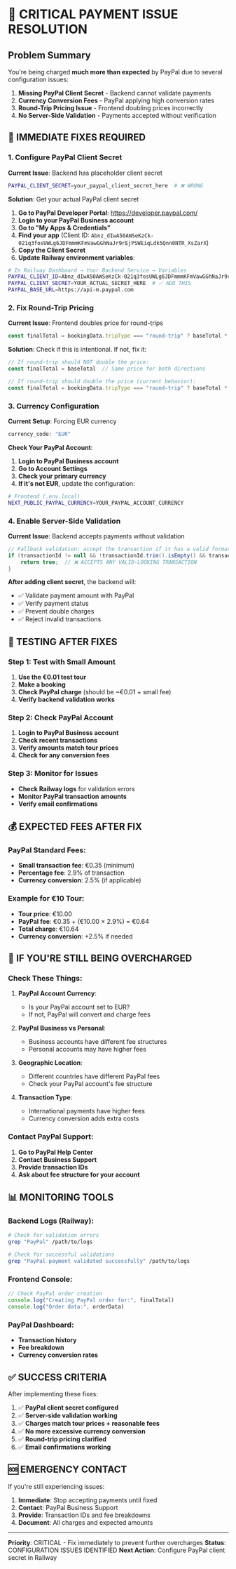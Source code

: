 # 🚨 CRITICAL PAYMENT ISSUE RESOLUTION

## **Problem Summary**
You're being charged **much more than expected** by PayPal due to several configuration issues:

1. **Missing PayPal Client Secret** - Backend cannot validate payments
2. **Currency Conversion Fees** - PayPal applying high conversion rates
3. **Round-Trip Pricing Issue** - Frontend doubling prices incorrectly
4. **No Server-Side Validation** - Payments accepted without verification

## 🔧 **IMMEDIATE FIXES REQUIRED**

### **1. Configure PayPal Client Secret**

**Current Issue**: Backend has placeholder client secret
```bash
PAYPAL_CLIENT_SECRET=your_paypal_client_secret_here  # ❌ WRONG
```

**Solution**: Get your actual PayPal client secret

1. **Go to PayPal Developer Portal**: https://developer.paypal.com/
2. **Login to your PayPal Business account**
3. **Go to "My Apps & Credentials"**
4. **Find your app** (Client ID: `Abnz_dIwA50AWSeKzCk-021q3fosUWLg6JDFmmmKFmVawGGhNaJr9rEjPSWEiqLdk5Qnn0NTR_XsZarX`)
5. **Copy the Client Secret**
6. **Update Railway environment variables**:

```bash
# In Railway Dashboard → Your Backend Service → Variables
PAYPAL_CLIENT_ID=Abnz_dIwA50AWSeKzCk-021q3fosUWLg6JDFmmmKFmVawGGhNaJr9rEjPSWEiqLdk5Qnn0NTR_XsZarX
PAYPAL_CLIENT_SECRET=YOUR_ACTUAL_SECRET_HERE  # ✅ ADD THIS
PAYPAL_BASE_URL=https://api-m.paypal.com
```

### **2. Fix Round-Trip Pricing**

**Current Issue**: Frontend doubles price for round-trips
```typescript
const finalTotal = bookingData.tripType === "round-trip" ? baseTotal * 2 : baseTotal
```

**Solution**: Check if this is intentional. If not, fix it:

```typescript
// If round-trip should NOT double the price:
const finalTotal = baseTotal  // Same price for both directions

// If round-trip should double the price (current behavior):
const finalTotal = bookingData.tripType === "round-trip" ? baseTotal * 2 : baseTotal
```

### **3. Currency Configuration**

**Current Setup**: Forcing EUR currency
```typescript
currency_code: "EUR"
```

**Check Your PayPal Account**:
1. **Login to PayPal Business account**
2. **Go to Account Settings**
3. **Check your primary currency**
4. **If it's not EUR**, update the configuration:

```bash
# Frontend (.env.local)
NEXT_PUBLIC_PAYPAL_CURRENCY=YOUR_PAYPAL_ACCOUNT_CURRENCY
```

### **4. Enable Server-Side Validation**

**Current Issue**: Backend accepts payments without validation
```java
// Fallback validation: accept the transaction if it has a valid format
if (transactionId != null && !transactionId.trim().isEmpty() && transactionId.length() > 10) {
    return true;  // ❌ ACCEPTS ANY VALID-LOOKING TRANSACTION
}
```

**After adding client secret**, the backend will:
- ✅ Validate payment amount with PayPal
- ✅ Verify payment status
- ✅ Prevent double charges
- ✅ Reject invalid transactions

## 🧪 **TESTING AFTER FIXES**

### **Step 1: Test with Small Amount**
1. **Use the €0.01 test tour**
2. **Make a booking**
3. **Check PayPal charge** (should be ~€0.01 + small fee)
4. **Verify backend validation works**

### **Step 2: Check PayPal Account**
1. **Login to PayPal Business account**
2. **Check recent transactions**
3. **Verify amounts match tour prices**
4. **Check for any conversion fees**

### **Step 3: Monitor for Issues**
- **Check Railway logs** for validation errors
- **Monitor PayPal transaction amounts**
- **Verify email confirmations**

## 💰 **EXPECTED FEES AFTER FIX**

### **PayPal Standard Fees**:
- **Small transaction fee**: €0.35 (minimum)
- **Percentage fee**: 2.9% of transaction
- **Currency conversion**: 2.5% (if applicable)

### **Example for €10 Tour**:
- **Tour price**: €10.00
- **PayPal fee**: €0.35 + (€10.00 × 2.9%) = €0.64
- **Total charge**: €10.64
- **Currency conversion**: +2.5% if needed

## 🚨 **IF YOU'RE STILL BEING OVERCHARGED**

### **Check These Things**:

1. **PayPal Account Currency**:
   - Is your PayPal account set to EUR?
   - If not, PayPal will convert and charge fees

2. **PayPal Business vs Personal**:
   - Business accounts have different fee structures
   - Personal accounts may have higher fees

3. **Geographic Location**:
   - Different countries have different PayPal fees
   - Check your PayPal account's fee structure

4. **Transaction Type**:
   - International payments have higher fees
   - Currency conversion adds extra costs

### **Contact PayPal Support**:
1. **Go to PayPal Help Center**
2. **Contact Business Support**
3. **Provide transaction IDs**
4. **Ask about fee structure for your account**

## 📊 **MONITORING TOOLS**

### **Backend Logs** (Railway):
```bash
# Check for validation errors
grep "PayPal" /path/to/logs

# Check for successful validations
grep "PayPal payment validated successfully" /path/to/logs
```

### **Frontend Console**:
```javascript
// Check PayPal order creation
console.log("Creating PayPal order for:", finalTotal)
console.log("Order data:", orderData)
```

### **PayPal Dashboard**:
- **Transaction history**
- **Fee breakdown**
- **Currency conversion rates**

## ✅ **SUCCESS CRITERIA**

After implementing these fixes:

1. ✅ **PayPal client secret configured**
2. ✅ **Server-side validation working**
3. ✅ **Charges match tour prices + reasonable fees**
4. ✅ **No more excessive currency conversion**
5. ✅ **Round-trip pricing clarified**
6. ✅ **Email confirmations working**

## 🆘 **EMERGENCY CONTACT**

If you're still experiencing issues:

1. **Immediate**: Stop accepting payments until fixed
2. **Contact**: PayPal Business Support
3. **Provide**: Transaction IDs and fee breakdowns
4. **Document**: All charges and expected amounts

---

**Priority**: CRITICAL - Fix immediately to prevent further overcharges
**Status**: CONFIGURATION ISSUES IDENTIFIED
**Next Action**: Configure PayPal client secret in Railway
